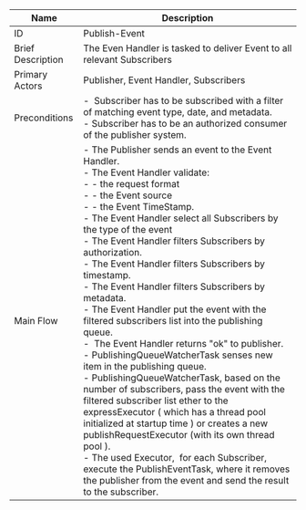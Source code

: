 | Name | Description |
| ---- | --------- |
| ID | Publish-Event |
| Brief Description | The Even Handler is tasked to deliver Event to all relevant Subscribers |
| Primary Actors | Publisher, Event Handler, Subscribers |
| Preconditions | -  Subscriber has to be subscribed with a filter of matching event type, date, and metadata. <br/>- Subscriber has to be an authorized consumer of the publisher system. |
| Main Flow | - The Publisher sends an event to the Event Handler. <br/>- The Event Handler validate: <br/>- - the request format <br/>- - the Event source <br/>- - the Event TimeStamp. <br/>- The Event Handler select all Subscribers by the type of the event<br/>- The Event Handler filters Subscribers by authorization.<br/>- The Event Handler filters Subscribers by timestamp.<br/>- The Event Handler filters Subscribers by metadata.<br/>- The Event Handler put the event with the filtered subscribers list into the publishing queue.<br/>-  The Event Handler returns "ok" to publisher.<br/>- PublishingQueueWatcherTask senses new item in the publishing queue.<br/>- PublishingQueueWatcherTask, based on the number of subscribers, pass the event with the filtered subscriber list ether to the expressExecutor ( which has a thread pool initialized at startup time ) or creates a new publishRequestExecutor (with its own thread pool ). <br/>- The used Executor,  for each Subscriber, execute the PublishEventTask, where it removes the publisher from the event and send the result to the subscriber.
